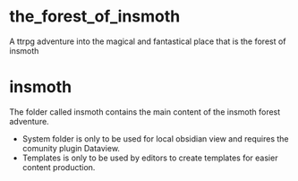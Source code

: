 # the_forest_of_insmoth
A ttrpg adventure into the magical and fantastical place that is the forest of insmoth

# insmoth 

The folder called insmoth contains the main content of the insmoth forest adventure.

- System folder is only to be used for local obsidian view and requires the comunity plugin Dataview.
- Templates is only to be used by editors to create templates for easier content production.